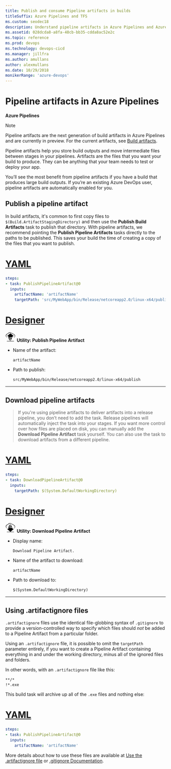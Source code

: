 ```yaml
---
title: Publish and consume Pipeline artifacts in builds
titleSuffix: Azure Pipelines and TFS
ms.custom: seodec18
description: Understand pipeline artifacts in Azure Pipelines and Azure DevOps Server
ms.assetid: 028dcda8-a8fa-48cb-bb35-cdda8ac52e2c
ms.topic: reference
ms.prod: devops
ms.technology: devops-cicd
ms.manager: jillfra
ms.author: amullans
author: alexmullans
ms.date: 10/29/2018
monikerRange: 'azure-devops'
---
```


# Pipeline artifacts in Azure Pipelines

**Azure Pipelines**

> [!NOTE]
> Pipeline artifacts are the next generation of build artifacts in Azure Pipelines and are currently in preview.
> For the current artifacts, see [Build artifacts](build-artifacts.md).

Pipeline artifacts help you store build outputs and move intermediate files between stages in your pipelines. Artifacts are the files that you want your build to produce. They can be anything that your team needs to test or deploy your app.

You’ll see the most benefit from pipeline artifacts if you have a build that produces large build outputs. If you’re an existing Azure DevOps user, pipeline artifacts are automatically enabled for you.

## Publish a pipeline artifact

In build artifacts, it's common to first copy files to `$(Build.ArtifactStagingDirectory)` and then use the **Publish Build Artifacts** task to publish that directory. With pipeline artifacts, we recommend pointing the **Publish Pipeline Artifacts** tasks directly to the paths to be published. This saves your build the time of creating a copy of the files that you want to publish.

# [YAML](#tab/yaml)

```yaml
steps:
- task: PublishPipelineArtifact@0
  inputs:
    artifactName: 'artifactName'
    targetPath: 'src/MyWebApp/bin/Release/netcoreapp2.0/linux-x64/publish'
```

# [Designer](#tab/designer)

![icon](../tasks/utility/_img/publish-pipeline-artifact.png) **Utility: Publish Pipeline Artifact**

* Name of the artifact:

   ```
   artifactName
   ```

* Path to publish:

   ```
   src/MyWebApp/bin/Release/netcoreapp2.0/linux-x64/publish
   ```

---

## Download pipeline artifacts

> If you're using pipeline artifacts to deliver artifacts into a release pipeline, you don’t need to add the task. Release pipelines will automatically inject the task into your stages. If you want more control over how files are placed on disk, you can manually add the **Download Pipeline Artifact** task yourself. You can also use the task to download artifacts from a different pipeline.

# [YAML](#tab/yaml)

```yaml
steps:
- task: DownloadPipelineArtifact@0
  inputs:
    targetPath: $(System.DefaultWorkingDirectory)
```

# [Designer](#tab/designer)

![icon](../tasks/utility/_img/download-pipeline-artifact.png) **Utility: Download Pipeline Artifact**

* Display name:

   ```
   Download Pipeline Artifact.
   ```

* Name of the artifact to download:

   ```
   artifactName
   ```

* Path to download to:

   ```
   $(System.DefaultWorkingDirectory)
   ```

---

## Using .artifactignore files

`.artifactignore` files use the identical file-globbing syntax of `.gitignore` to provide a version-controlled way to specify which files should _not_ be added to a Pipeline Artifact from a particular folder.

Using an `.artifactignore` file, it is possible to omit the `targetPath` parameter entirely, if you want to create a Pipeline Artifact containing everything in and under the working directory, minus all of the ignored files and folders.

In other words, with an `.artifactignore` file like this:

```
**/*
!*.exe
```

This build task will archive up all of the `.exe` files and nothing else:

# [YAML](#tab/yaml)

```yaml
steps:
- task: PublishPipelineArtifact@0
  inputs:
    artifactName: 'artifactName'
```

More details about how to use these files are available at [Use the .artifactignore file](../../artifacts/reference/artifactignore.md) or [.gitignore Documentation](https://git-scm.com/docs/gitignore).
